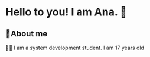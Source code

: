 # Hello to you! I am Ana. 👋

## 🚀About me
👩‍💻 I am a system development student.
I am 17 years old

<!--
## 🔗 Links
[![linkedin](https://img.shields.io/badge/linkedin-0A66C2?style=for-the-badge&logo=linkedin&logoColor=white)](https://www.linkedin.com/)

🧠 Estou aprendendo...
[![React](<[img src="https://commons.wikimedia.org/wiki/File:React-icon.svg]" width="50px">
)]
[![JavaScript](<[img src="https://www.freepnglogos.com/pics/javascript]" width="50px">
)]
[![TypeScript](<[img src="https://www.pngwing.com/en/search?q=typescript]" width="50px">
)]
[![C#](<img src="https://seeklogo.com/vector-logo/363285/c-sharp-c" width="50px">
)]
## 🛠 Habilidades-->
